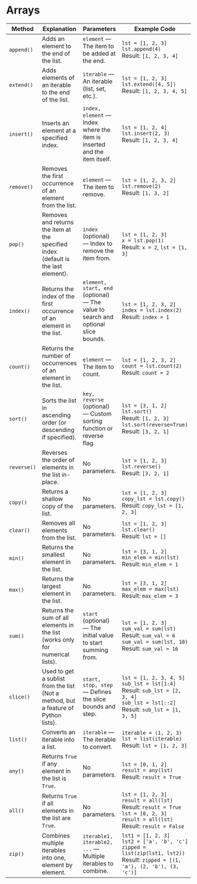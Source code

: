 <h1>Arrays</h1>

| **Method**              | **Explanation**                                                                                              | **Parameters**                                | **Example Code**                                                                                                                                                             |
|-------------------------|--------------------------------------------------------------------------------------------------------------|-----------------------------------------------|-----------------------------------------------------------------------------------------------------------------------------------------------------------------------------|
| `append()`              | Adds an element to the end of the list.                                                                       | `element` — The item to be added at the end.   | `lst = [1, 2, 3]`<br>`lst.append(4)`<br>Result: `[1, 2, 3, 4]`                                                                                                           |
| `extend()`              | Adds elements of an iterable to the end of the list.                                                          | `iterable` — An iterable (list, set, etc.).    | `lst = [1, 2, 3]`<br>`lst.extend([4, 5])`<br>Result: `[1, 2, 3, 4, 5]`                                                                                                    |
| `insert()`              | Inserts an element at a specified index.                                                                       | `index, element` — Index where the item is inserted and the item itself. | `lst = [1, 2, 4]`<br>`lst.insert(2, 3)`<br>Result: `[1, 2, 3, 4]`                                                                                                        |
| `remove()`              | Removes the first occurrence of an element from the list.                                                     | `element` — The item to remove.               | `lst = [1, 2, 3, 2]`<br>`lst.remove(2)`<br>Result: `[1, 3, 2]`                                                                                                           |
| `pop()`                 | Removes and returns the item at the specified index (default is the last element).                            | `index` (optional) — Index to remove the item from. | `lst = [1, 2, 3]`<br>`x = lst.pop(1)`<br>Result: `x = 2`, `lst = [1, 3]`                                                                                                 |
| `index()`               | Returns the index of the first occurrence of an element in the list.                                           | `element, start, end` (optional) — The value to search and optional slice bounds. | `lst = [1, 2, 3, 2]`<br>`index = lst.index(2)`<br>Result: `index = 1`                                                                                                     |
| `count()`               | Returns the number of occurrences of an element in the list.                                                   | `element` — The item to count.                | `lst = [1, 2, 3, 2]`<br>`count = lst.count(2)`<br>Result: `count = 2`                                                                                                     |
| `sort()`                | Sorts the list in ascending order (or descending if specified).                                               | `key, reverse` (optional) — Custom sorting function or reverse flag. | `lst = [3, 1, 2]`<br>`lst.sort()`<br>Result: `[1, 2, 3]`<br>`lst.sort(reverse=True)`<br>Result: `[3, 2, 1]`                                                              |
| `reverse()`             | Reverses the order of elements in the list in-place.                                                           | No parameters.                               | `lst = [1, 2, 3]`<br>`lst.reverse()`<br>Result: `[3, 2, 1]`                                                                                                              |
| `copy()`                | Returns a shallow copy of the list.                                                                            | No parameters.                               | `lst = [1, 2, 3]`<br>`copy_lst = lst.copy()`<br>Result: `copy_lst = [1, 2, 3]`                                                                                             |
| `clear()`               | Removes all elements from the list.                                                                            | No parameters.                               | `lst = [1, 2, 3]`<br>`lst.clear()`<br>Result: `lst = []`                                                                                                                 |
| `min()`                 | Returns the smallest element in the list.                                                                      | No parameters.                               | `lst = [3, 1, 2]`<br>`min_elem = min(lst)`<br>Result: `min_elem = 1`                                                                                                      |
| `max()`                 | Returns the largest element in the list.                                                                       | No parameters.                               | `lst = [3, 1, 2]`<br>`max_elem = max(lst)`<br>Result: `max_elem = 3`                                                                                                      |
| `sum()`                 | Returns the sum of all elements in the list (works only for numerical lists).                                 | `start` (optional) — The initial value to start summing from. | `lst = [1, 2, 3]`<br>`sum_val = sum(lst)`<br>Result: `sum_val = 6`<br>`sum_val = sum(lst, 10)`<br>Result: `sum_val = 16`                                                  |
| `slice()`               | Used to get a sublist from the list (Not a method, but a feature of Python lists).                            | `start, stop, step` — Defines the slice bounds and step. | `lst = [1, 2, 3, 4, 5]`<br>`sub_lst = lst[1:4]`<br>Result: `sub_lst = [2, 3, 4]`<br>`sub_lst = lst[::2]`<br>Result: `sub_lst = [1, 3, 5]`                             |
| `list()`                | Converts an iterable into a list.                                                                             | `iterable` — The iterable to convert.         | `iterable = (1, 2, 3)`<br>`lst = list(iterable)`<br>Result: `lst = [1, 2, 3]`                                                                                             |
| `any()`                 | Returns `True` if any element in the list is `True`.                                                           | No parameters.                               | `lst = [0, 1, 2]`<br>`result = any(lst)`<br>Result: `result = True`                                                                                                      |
| `all()`                 | Returns `True` if all elements in the list are `True`.                                                         | No parameters.                               | `lst = [1, 2, 3]`<br>`result = all(lst)`<br>Result: `result = True`<br>`lst = [0, 2, 3]`<br>`result = all(lst)`<br>Result: `result = False` |
| `zip()`                 | Combines multiple iterables into one, element by element.                                                      | `iterable1, iterable2, ...` — Multiple iterables to combine. | `lst1 = [1, 2, 3]`<br>`lst2 = ['a', 'b', 'c']`<br>`zipped = list(zip(lst1, lst2))`<br>Result: `zipped = [(1, 'a'), (2, 'b'), (3, 'c')]`                                     |
